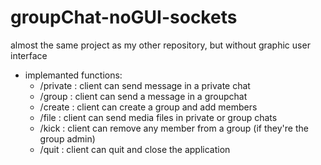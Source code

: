 # groupChat-noGUI-sockets
almost the same project as my other repository, but without graphic user interface

- implemanted functions:
  * /private <targetName> <message> : client can send message in a private chat 
  * /group <groupName> <message> : client can send a message in a groupchat
  * /create <groupName> : client can create a group and add members
  * /file <targetName> <fileName> : client can send media files in private or group chats
  * /kick <targetName> <groupName> : client can remove any member from a group (if they're the group admin)
  * /quit : client can quit and close the application
